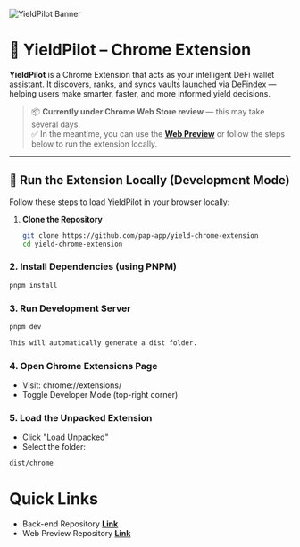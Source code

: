![YieldPilot Banner](https://cdn.dorahacks.io/static/files/198813aa61da2d9b2ee967f4f898b10d.png)

# 🚀 YieldPilot – Chrome Extension

**YieldPilot** is a Chrome Extension that acts as your intelligent DeFi wallet assistant. It discovers, ranks, and syncs vaults launched via DeFindex — helping users make smarter, faster, and more informed yield decisions.

> 📦 **Currently under Chrome Web Store review** — this may take several days.  
> ✅ In the meantime, you can use the [**Web Preview**](https://yieldpilot.vercel.app/preview) or follow the steps below to run the extension locally.

---

## 🧪 Run the Extension Locally (Development Mode)

Follow these steps to load YieldPilot in your browser locally:

1. **Clone the Repository**

   ```bash
   git clone https://github.com/pap-app/yield-chrome-extension
   cd yield-chrome-extension
   ```

### 2. Install Dependencies (using PNPM)

```bash
pnpm install
```

### 3. Run Development Server

```bash
pnpm dev

This will automatically generate a dist folder.
```

### 4. Open Chrome Extensions Page

- Visit: chrome://extensions/
- Toggle Developer Mode (top-right corner)

### 5. Load the Unpacked Extension

- Click "Load Unpacked"
- Select the folder:

```bash
dist/chrome
```

# Quick Links

- Back-end Repository [**Link**](https://github.com/YieldPilot/preview)
- Web Preview Repository [**Link**](https://github.com/YieldPilot/preview)
